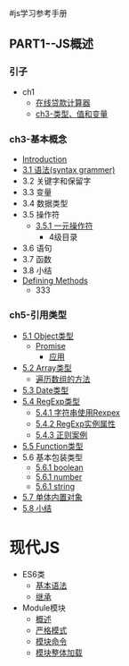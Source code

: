 #js学习参考手册

## PART1--JS概述

### 引子 
* ch1
  * [在线贷款计算器](part1-jsgai-shu/zai-xian-dai-kuan-ji-suan-qi.md)
  * [ch3-类型、值和变量](part1-jsgai-shu/ch3lei-xing-3001-zhi-he-bian-liang.md)

### ch3-基本概念

* [Introduction](README.md)
* [3.1 语法\(syntax grammer\)](docs/ch3/syntax.md)
* 3.2 关键字和保留字
* 3.3 变量
* 3.4 数据类型
* 3.5 操作符
  * [3.5.1 一元操作符](351_yi_yuan_cao_zuo_fu.md)
    * 4级目录
* 3.6 语句
* 3.7 函数
* 3.8 小结
* [Defining Methods](methods.md)
  * 333

### ch5-引用类型

* [5.1 Object类型](docs/ch5/object.md)
  * [Promise](docs/ch5/object/promise.md)
    * [应用](docs/ch5/object/promise/ying-yong.md)
* [5.2 Array类型](docs/ch5/array.md)
  * [遍历数组的方法](docs/ch5/array/bian-li-shu-zu-de-fang-fa.md)
* [5.3 Date类型](docs/ch5/date.md)
* [5.4 RegExp类型](docs/ch5/regexp/README.md)
  * [5.4.1 字符串使用Rexpex](docs/ch5/regexp/string.md)
  * [5.4.2 RegExp实例属性](docs/ch5/regexp/regexp.md)
  * [5.4.3 正则案例](docs/ch5/regexp/demo.md)
* [5.5 Function类型](docs/ch5/function.md)
* 5.6 基本包装类型
  * [5.6.1 boolean](docs/ch5/boolean.md)
  * [5.6.1 number](docs/ch5/number.md)
  * [5.6.1 string](docs/ch5/string.md)
* [5.7 单体内置对象](docs/ch5/57-dan-ti-nei-zhi-dui-xiang.md)
* [5.8 小结](docs/ch5/summary.md)

# 现代JS

  * ES6类
    * [基本语法](docs/modern-js/class.md)
    * [继承](docs/modern-js/class-extends.md)
  * Module模块
    * [概述](docs/ch6/1.md)
    * [严格模式](docs/ch6/2.md)
    * [模块命令](docs/ch6/3.md)
    * [模块整体加载](docs/ch6/4.md)

